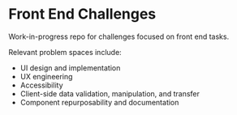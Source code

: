 # Front End Challenges

Work-in-progress repo for challenges focused on front end tasks.

Relevant problem spaces include:
- UI design and implementation
- UX engineering
- Accessibility
- Client-side data validation, manipulation, and transfer
- Component repurposability and documentation
